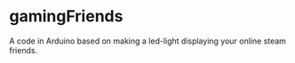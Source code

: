 # gamingFriends
A code in Arduino based on making a led-light displaying your online steam friends.
